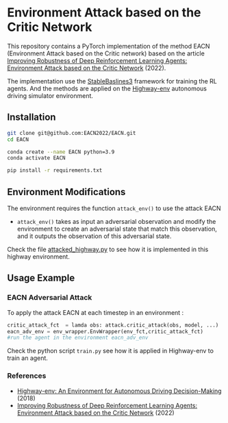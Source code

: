# Environment Attack based on the Critic Network

This repository contains a PyTorch implementation of the method EACN (Environment Attack based on the Critic network) based on the article [Improving Robustness of Deep Reinforcement Learning Agents: Environment Attack based on the Critic Network](https://arxiv.org/abs/2104.03154) (2022).

The implementation use the [StableBaslines3](https://github.com/DLR-RM/stable-baselines3) framework for training the RL agents. And the methods are applied on the [Highway-env](https://github.com/eleurent/highway-env) autonomous driving simulator environment.




## Installation

```sh
git clone git@github.com:EACN2022/EACN.git
cd EACN

conda create --name EACN python=3.9
conda activate EACN

pip install -r requirements.txt
```



## Environment Modifications

The environment requires the function `attack_env()` to use the attack EACN
- `attack_env()` takes as input an adversarial observation and modify the environment to create an adversarial state that match this observation, and it outputs the observation of this adversarial state.


Check the file [attacked_highway.py](https://github.com/EACN2022/EACN/blob/master/attacked_highway.py) to see how it is implemented in this highway environment.



## Usage Example

### EACN Adversarial Attack

To apply the attack EACN at each timestep in an environment :
```python
critic_attack_fct  = lamda obs: attack.critic_attack(obs, model, ...)
eacn_adv_env = env_wrapper.EnvWrapper(env_fct,critic_attack_fct)
#run the agent in the environment eacn_adv_env
```

Check the python script `train.py` see how it is applied in Highway-env to train an agent.



### References


* [Highway-env: An Environment for Autonomous Driving Decision-Making](https://github.com/eleurent/highway-env) (2018)
* [Improving Robustness of Deep Reinforcement Learning Agents: Environment Attack based on the Critic Network](https://arxiv.org/abs/2104.03154) (2022)
